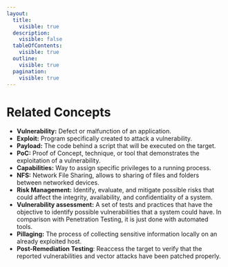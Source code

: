 ```yaml
---
layout:
  title:
    visible: true
  description:
    visible: false
  tableOfContents:
    visible: true
  outline:
    visible: true
  pagination:
    visible: true
---
```


# Related Concepts

* **Vulnerability:** Defect or malfunction of an application.
* **Exploit:** Program specifically created to attack a vulnerability.
* **Payload:** The code behind a script that will be executed on the target.
* **PoC:** Proof of Concept, technique, or tool that demonstrates the exploitation of a vulnerability.
* **Capabilities:** Way to assign specific privileges to a running process.
* **NFS:** Network File Sharing, allows to sharing of files and folders between networked devices.
* **Risk Management:** Identify, evaluate, and mitigate possible risks that could affect the integrity, availability, and confidentiality of a system.
* **Vulnerability assessment:** A set of tests and practices that have the objective to identify possible vulnerabilities that a system could have. In comparison with Penetration Testing, it is just done with automated tools.
* **Pillaging:** The process of collecting sensitive information locally on an already exploited host.
* **Post-Remediation Testing**: Reaccess the target to verify that the reported vulnerabilities and vector attacks have been patched properly.
